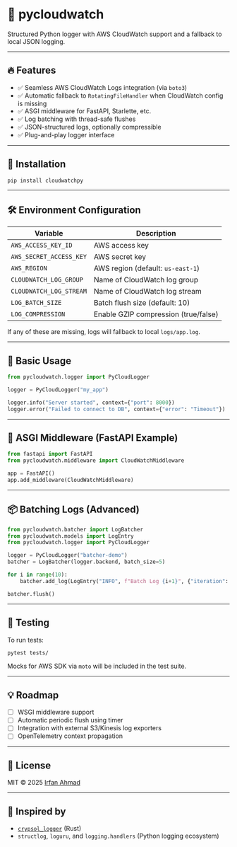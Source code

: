 # 📡 pycloudwatch

Structured Python logger with AWS CloudWatch support and a fallback to local JSON logging.

---

## 🔥 Features

- ✅ Seamless AWS CloudWatch Logs integration (via `boto3`)
- ✅ Automatic fallback to `RotatingFileHandler` when CloudWatch config is missing
- ✅ ASGI middleware for FastAPI, Starlette, etc.
- ✅ Log batching with thread-safe flushes
- ✅ JSON-structured logs, optionally compressible
- ✅ Plug-and-play logger interface

---

## 🚀 Installation

```bash
pip install cloudwatchpy
```

---

## 🛠 Environment Configuration

| Variable | Description |
|----------|-------------|
| `AWS_ACCESS_KEY_ID` | AWS access key |
| `AWS_SECRET_ACCESS_KEY` | AWS secret key |
| `AWS_REGION` | AWS region (default: `us-east-1`) |
| `CLOUDWATCH_LOG_GROUP` | Name of CloudWatch log group |
| `CLOUDWATCH_LOG_STREAM` | Name of CloudWatch log stream |
| `LOG_BATCH_SIZE` | Batch flush size (default: 10) |
| `LOG_COMPRESSION` | Enable GZIP compression (true/false) |

If any of these are missing, logs will fallback to local `logs/app.log`.

---

## 🧱 Basic Usage

```python
from pycloudwatch.logger import PyCloudLogger

logger = PyCloudLogger("my_app")

logger.info("Server started", context={"port": 8000})
logger.error("Failed to connect to DB", context={"error": "Timeout"})
```

---

## 🧩 ASGI Middleware (FastAPI Example)

```python
from fastapi import FastAPI
from pycloudwatch.middleware import CloudWatchMiddleware

app = FastAPI()
app.add_middleware(CloudWatchMiddleware)
```

---

## 📦 Batching Logs (Advanced)

```python
from pycloudwatch.batcher import LogBatcher
from pycloudwatch.models import LogEntry
from pycloudwatch.logger import PyCloudLogger

logger = PyCloudLogger("batcher-demo")
batcher = LogBatcher(logger.backend, batch_size=5)

for i in range(10):
    batcher.add_log(LogEntry("INFO", f"Batch Log {i+1}", {"iteration": i+1}))

batcher.flush()
```

---

## 🧪 Testing

To run tests:

```bash
pytest tests/
```

Mocks for AWS SDK via `moto` will be included in the test suite.

---

## 💡 Roadmap

- [ ] WSGI middleware support
- [ ] Automatic periodic flush using timer
- [ ] Integration with external S3/Kinesis log exporters
- [ ] OpenTelemetry context propagation

---

## 📜 License

MIT © 2025 [Irfan Ahmad](https://github.com/Irfan-Ahmad-byte)

---

## 🧠 Inspired by

- [`crypsol_logger`](https://github.com/crypsol/crypsol_logger) (Rust)
- `structlog`, `loguru`, and `logging.handlers` (Python logging ecosystem)
